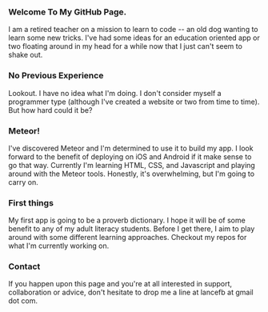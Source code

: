 ### Welcome To My GitHub Page.
I am a retired teacher on a mission to learn to code -- an old dog wanting to learn some new tricks. I've had some ideas for an education oriented app or two floating around in my head for a while now that I just can't seem to shake out.

### No Previous Experience
Lookout. I have no idea what I'm doing. I don't consider myself a programmer type (although I've created a website or two from time to time). But how hard could it be?

### Meteor!
I've discovered Meteor and I'm determined to use it to build my app. I look forward to the benefit of deploying on iOS and Android if it make sense to go that way. Currently I'm learning HTML, CSS, and Javascript and playing around with the Meteor tools. Honestly, it's overwhelming, but I'm going to carry on.

### First things
My first app is going to be a proverb dictionary. I hope it will be of some benefit to any of my adult literacy students. Before I get there, I aim to play around with some different learning approaches. Checkout my repos for what I'm currently working on.

### Contact
If you happen upon this page and you're at all interested in support, collaboration or advice, don't hesitate to drop me a line at lancefb at gmail dot com.
